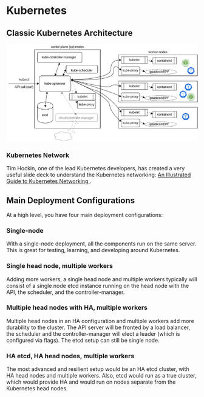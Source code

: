 # Kubernetes

## Classic Kubernetes Architecture

<p align="center">
  <img src="img/Kubernetes_Architecture.png">
</p>

### Kubernetes Network

Tim Hockin, one of the lead Kubernetes developers, has created a very useful slide deck to understand the Kubernetes networking: [An Illustrated Guide to Kubernetes Networking ](https://speakerdeck.com/thockin/illustrated-guide-to-kubernetes-networking).

## Main Deployment Configurations

At a high level, you have four main deployment configurations:

### Single-node
With a single-node deployment, all the components run on the same server. This is great for testing, learning, and developing around Kubernetes.

### Single head node, multiple workers

Adding more workers, a single head node and multiple workers typically will consist of a single node etcd instance running on the head node with the API, the scheduler, and the controller-manager.

### Multiple head nodes with HA, multiple workers

Multiple head nodes in an HA configuration and multiple workers add more durability to the cluster. The API server will be fronted by a load balancer, the scheduler and the controller-manager will elect a leader (which is configured via flags). The etcd setup can still be single node.

### HA etcd, HA head nodes, multiple workers

The most advanced and resilient setup would be an HA etcd cluster, with HA head nodes and multiple workers. Also, etcd would run as a true cluster, which would provide HA and would run on nodes separate from the Kubernetes head nodes.

